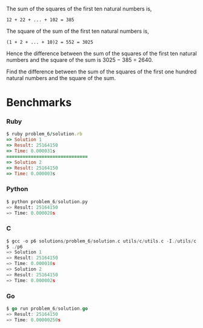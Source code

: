 The sum of the squares of the first ten natural numbers is,

```12 + 22 + ... + 102 = 385```

The square of the sum of the first ten natural numbers is,

```(1 + 2 + ... + 10)2 = 552 = 3025```

Hence the difference between the sum of the squares of the first ten natural numbers and the square of the sum is 3025 − 385 = 2640.

Find the difference between the sum of the squares of the first one hundred natural numbers and the square of the sum.

# Benchmarks

### Ruby
```ruby
$ ruby problem_6/solution.rb
=> Solution 1
=> Result: 25164150
=> Time: 0.000031s
==============================
=> Solution 2
=> Result: 25164150
=> Time: 0.000003s
```

### Python
```python
$ python problem_6/solution.py
=> Result: 25164150
=> Time: 0.000020s
```

### C
```c
$ gcc -o p6 solutions/problem_6/solution.c utils/c/utils.c -I./utils/c
$ ./p6
=> Solution 1
=> Result: 25164150
=> Time: 0.000010s
=> Solution 2
=> Result: 25164150
=> Time: 0.000002s
```

### Go
```go
$ go run problem_6/solution.go
=> Result: 25164150
=> Time: 0.00000250s
```